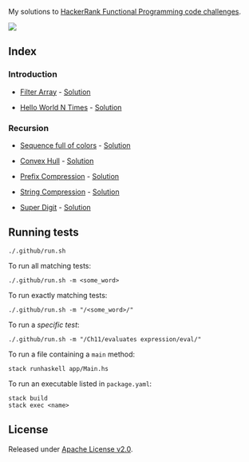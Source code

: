 My solutions to [HackerRank Functional Programming code challenges](https://www.hackerrank.com/domains/fp).

[![](https://github.com/asarkar/hackerrank-fp-haskell/workflows/CI/badge.svg)](https://github.com/asarkar/hackerrank-fp-haskell/actions)

## Index

### Introduction

* [Filter Array](problems/Introduction/FilterArray.pdf) - [Solution](src/Introduction/FilterArray.hs)

* [Hello World N Times](problems/Introduction/HelloWorldN.pdf) - [Solution](src/Introduction/HelloWorldN.hs)

### Recursion

* [Sequence full of colors](problems/Recursion/ColorSeq.pdf) - [Solution](src/Recursion/ColorSeq.hs)

* [Convex Hull](problems/Recursion/ConvexHull.pdf) - [Solution](problems/Recursion/ConvexHull.pdf)

* [Prefix Compression](problems/Recursion/PrefixCompression.pdf) - [Solution](src/Recursion/PrefixCompression.hs)

* [String Compression](problems/Recursion/StrCompression.pdf) - [Solution](src/Recursion/StrCompression.hs)

* [Super Digit](problems/Recursion/SuperDigit.pdf) - [Solution](src/Recursion/SuperDigit.hs)

## Running tests

```
./.github/run.sh
```

To run all matching tests:
```
./.github/run.sh -m <some_word>
```

To run exactly matching tests:
```
./.github/run.sh -m "/<some_word>/"
```

To run a _specific test_:
```
./.github/run.sh -m "/Ch11/evaluates expression/eval/"
```

To run a file containing a `main` method:
```
stack runhaskell app/Main.hs
```

To run an executable listed in `package.yaml`:
```
stack build
stack exec <name>
```

## License

Released under [Apache License v2.0](LICENSE).
